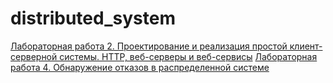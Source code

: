 # distributed_system

[Лабораторная работа 2. Проектирование и реализация простой клиент-серверной системы. HTTP, веб-серверы и веб-сервисы](/лб2_Татаринова.pdf)
[Лабораторная работа 4. Обнаружение отказов в распределенной системе](/лб4_Татаринова.pdf)
